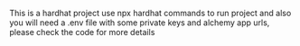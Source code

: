 This is a hardhat project use npx hardhat commands to run project and also you will need a .env file with some private keys and alchemy app urls, please check the code for more details
